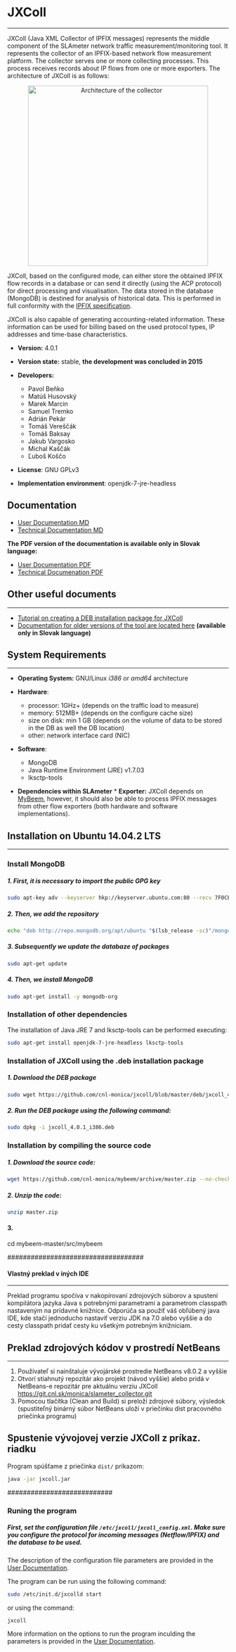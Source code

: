 # JXColl
--------

JXColl (Java XML Collector of IPFIX messages) represents the middle component of the SLAmeter network traffic measurement/monitoring tool. It represents the collector of an IPFIX-based network flow measurement platform. The collector serves one or more collecting processes. This process receives records about IP flows from one or more exporters. The architecture of JXColl is as follows:

<p align="center">
  <img src="/fig/jxcoll.png" width="410" title="Architecture of the collector">
</p>

JXColl, based on the configured mode, can either store the obtained IPFIX flow records in a database or can send it directly (using the ACP protocol) for direct processing and visualisation. The data stored in the database (MongoDB) is destined for analysis of historical data. This is performed in full conformity with the [IPFIX specification](https://tools.ietf.org/html/rfc7011).

JXColl is also capable of generating accounting-related information. These information can be used for billing based on the used protocol types, IP addresses and time-base characteristics.

*  **Version:** 4.0.1 
*  **Version state:** stable, **the development was concluded in 2015**
*   **Developers:**
      * Pavol Beňko
      * Matúš Husovský
      * Marek Marcin
      * Samuel Tremko
      * Adrián Pekár
      * Tomáš Vereščák
      * Tomáš Baksay
      * Jakub Vargosko
      * Michal Kaščák
      * Ľuboš Koščo
        
*   **License**: GNU GPLv3
*   **Implementation environment**: openjdk-7-jre-headless 

## Documentation
*   [User Documentation MD](JXCOLL_USER_DOC.md)
*   [Technical Documentation MD](JXCOLL_SYSTEM_DOC.md)

**The PDF version of the documentation is available only in Slovak language:**
 * [User Documentation PDF](https://github.com/cnl-monica/jxcoll/tree/master/doc/JXColl_v4.0.1_PP.pdf)
 * [Technical Documenation PDF](https://github.com/cnl-monica/jxcoll/tree/master/doc/JXColl_v4.0.1_SP.pdf)

## Other useful documents
------------------------------------------------
 *   [Tutorial on creating a DEB installation package for JXColl](DEB_TUTORIAL.md)
 *   [Documentation for older versions of the tool are located here](https://github.com/cnl-monica/jxcoll/tree/master/doc/) **(available only in Slovak language)**

## System Requirements
-----------------------
* **Operating System:** GNU/Linux *i386* or *amd64* architecture

*  **Hardware**:
      *   processor: 1GHz+ (depends on the traffic load to measure)
      *   memory: 512MB+ (depends on the configure cache size)
      *   size on disk: min 1 GB (depends on the volume of data to be stored in the DB as well the DB location)
      *   other: network interface card (NIC)

*  **Software**:
      *   MongoDB
      *   Java Runtime Environment (JRE) v1.7.03
      *   lksctp-tools

* **Dependencies within SLAmeter**
      *   **Exporter:** JXColl depends on [MyBeem](https://github.com/cnl-monica/mybeem), however, it should also be able to process IPFIX messages from other flow exporters (both hardware and software implementations).

## Installation on Ubuntu 14.04.2 LTS
---------------------------

### Install MongoDB 

##### 1. First, it is necessary to import the public GPG key
```bash
sudo apt-key adv --keyserver hkp://keyserver.ubuntu.com:80 --recv 7F0CEB10
```
##### 2. Then, we add the repository
```bash
echo "deb http://repo.mongodb.org/apt/ubuntu "$(lsb_release -sc)"/mongodb-org/3.0 multiverse" | sudo tee /etc/apt/sources.list.d/mongodb-org-3.0.list
```
##### 3. Subsequently we update the databaze of packages
```bash
sudo apt-get update
```
##### 4. Then, we install MongoDB
```bash
sudo apt-get install -y mongodb-org
```

### Installation of other dependencies 

The installation of Java JRE 7 and lksctp-tools can be performed executing:
```bash
sudo apt-get install openjdk-7-jre-headless lksctp-tools
```

### Installation of JXColl using the .deb installation package

##### 1. Download the DEB package
```bash
sudo wget https://github.com/cnl-monica/jxcoll/blob/master/deb/jxcoll_4.0.1_i386.deb --no-check-certificate 
```

##### 2. Run the DEB package using the following command: 
```bash
sudo dpkg -i jxcoll_4.0.1_i386.deb 
```
### Installation by compiling the source code

##### 1. Download the source code:
```bash
wget https://github.com/cnl-monica/mybeem/archive/master.zip --no-check-certificate
```
##### 2. Unzip the code:
```bash
unzip master.zip
```
#### 3. 
cd mybeem-master/src/mybeem

###################################

#### Vlastný preklad v iných IDE
---------

Preklad programu spočíva v nakopírovaní zdrojových súborov a spustení kompilátora jazyka Java s potrebnými parametrami a parametrom classpath nastaveným na prídavné knižnice. Odporúča sa použiť váš obľúbený java IDE, kde stačí jednoducho nastaviť verziu JDK na 7.0 alebo vyššie a do cesty classpath pridať cesty ku všetkým potrebným knižniciam.


## Preklad zdrojových kódov v prostredí NetBeans
--------

   1. Používateľ si nainštaluje vývojárské prostredie NetBeans v8.0.2 a vyššie
   1. Otvorí stiahnutý repozitár ako projekt (návod vyššie) alebo pridá v NetBeans-e repozitár pre aktuálnu verziu JXColl https://git.cnl.sk/monica/slameter_collector.git 
   1. Pomocou tlačítka (Clean and Build) si preloží zdrojové súbory, výsledok (spustiteľný binárný súbor NetBeans uloží v priečinku dist pracovného priečinka programu)



## Spustenie vývojovej verzie JXColl z príkaz. riadku
Program spúšťame z priečinka `dist/` príkazom:
```bash
java -jar jxcoll.jar
```

###########################


### Runing the program

##### First, set the configuration file `/etc/jxcoll/jxcoll_config.xml`. Make sure you configure the protocol for incoming messages (Netflow/IPFIX) and the database to be used.

The description of the configuration file parameters are provided in the [User Documentation](JXCOLL_USER_DOC.md).

The program can be run using the following command:
```bash
sudo /etc/init.d/jxcolld start
```
or using the command:
```bash 
jxcoll 
```
More information on the options to run the program inculding the parameters is provided in the [User Documentation](JXCOLL_USER_DOC.md).

